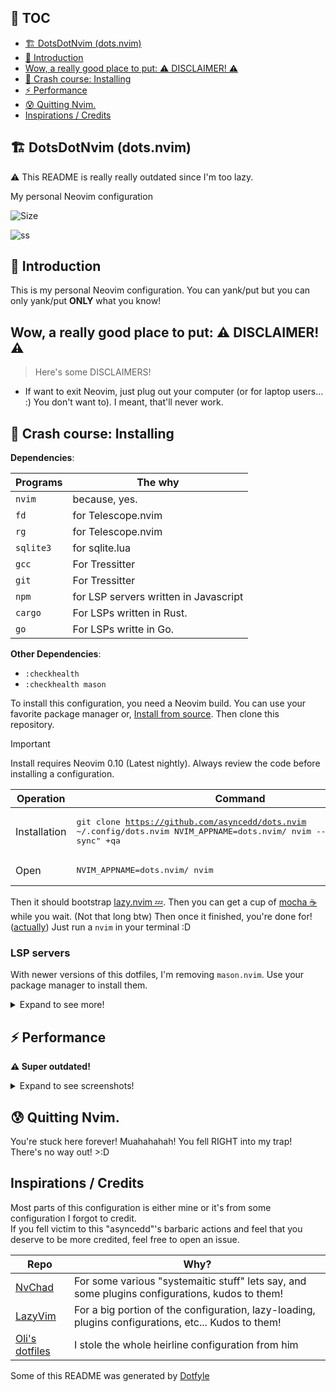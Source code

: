 ## 📜 TOC

- [🏗️ DotsDotNvim (dots.nvim)](#%EF%B8%8F-dotsdotnvim-dotsnvim)
- [👋 Introduction](#-introduction)
- [Wow, a really good place to put: ⚠️ DISCLAIMER! ⚠️](#wow-a-really-good-place-to-put-️-disclaimer-️)
- [🤨 Crash course: Installing](#-crash-course-installing)
- [⚡ Performance](#-performance)
- [😰 Quitting Nvim.](#-quitting-nvim)
- [Inspirations / Credits](#inspirations--credits)
<!--toc:end-->

## 🏗️ DotsDotNvim (dots.nvim)

:warning: This README is really really outdated since I'm too lazy.

My personal Neovim configuration

![Size](https://img.shields.io/github/repo-size/asyncedd/dots.nvim?color=%23DDB6F2&label=SIZE&logo=codesandbox&style=for-the-badge&logoColor=D9E0EE&labelColor=302D41)

<!-- ![ss](https://i.imgur.com/5pSbIS4.png) -->

![ss](https://files.catbox.moe/p0pogb.png)

## 👋 Introduction

This is my personal Neovim configuration.
You can yank/put but you can only yank/put **ONLY** what you know!

## Wow, a really good place to put: ⚠️ DISCLAIMER! ⚠️

> Here's some DISCLAIMERS!

- If want to exit Neovim, just plug out your computer (or for laptop users...
  :) You don't want to). I meant, that'll never work.

## 🤨 Crash course: Installing

**Dependencies**:

| Programs  | The why                               |
| --------- | ------------------------------------- |
| `nvim`    | because, yes.                         |
| `fd`      | for Telescope.nvim                    |
| `rg`      | for Telescope.nvim                    |
| `sqlite3` | for sqlite.lua                        |
| `gcc`     | For Tressitter                        |
| `git`     | For Tressitter                        |
| `npm`     | for LSP servers written in Javascript |
| `cargo`   | For LSPs written in Rust.             |
| `go`      | For LSPs writte in Go.                |

**Other Dependencies**:

- `:checkhealth`
- `:checkhealth mason`

To install this configuration, you need a Neovim build. You can use your
favorite package manager or,
[Install from source](https://dev.to/asyncedd/building-neovim-from-source-1794).
Then clone this repository.

> [!IMPORTANT]  
> Install requires Neovim 0.10 (Latest nightly). Always review the code before installing a configuration.

| Operation    | Command                                                                                                                                            |
| ------------ | -------------------------------------------------------------------------------------------------------------------------------------------------- |
| Installation | <pre lang="sh">git clone https://github.com/asyncedd/dots.nvim ~/.config/dots.nvim NVIM_APPNAME=dots.nvim/ nvim --headless +"Lazy! sync" +qa</pre> |
| Open         | <pre lang="sh">NVIM_APPNAME=dots.nvim/ nvim</pre>                                                                                                  |

Then it should bootstrap [lazy.nvim 💤](https://github.com/folke/lazy.nvim).
Then you can get a cup of [mocha ☕](https://github.com/catppuccin/nvim) while
you wait. (Not that long btw) Then once it finished, you're done for! ([actually](https://github.com/asyncedd/dots.nvim#-quitting-nvim))
Just run a `nvim` in your terminal :D

### LSP servers

With newer versions of this dotfiles, I'm removing `mason.nvim`. Use your package manager to install them.

<details>
<summary>Expand to see more!</summary>

| Language   | Name                                                                     |
| ---------- | ------------------------------------------------------------------------ |
| `C/C++`    | [clang](https://clangd.llvm.org/installation.html)                       |
| `CSS`      | prettierd                                                                |
| `Haskell`  | Haskell-language-server (HLS)                                            |
| `Lua`      | LuaLS, Stylua                                                            |
| `Markdown` | Marksman, prettierd                                                      |
| `Rust`     | Rust analyzer, RustFMT                                                   |
| `Svelte`   | Svelte language server, prettierd, Emmet-LS, TailwindCSS-language-server |
| `TOML`     | Taplo                                                                    |

</details>

## ⚡ Performance

**⚠️ Super outdated!**

<details>
<summary>Expand to see screenshots!</summary>

| Context                           | Screenshot                                              |
| --------------------------------- | ------------------------------------------------------- |
| No arguments (`nvim`)             | ![blank buffer](https://files.catbox.moe/ckipl3.png)    |
| With Arguments (`nvim some.file`) | ![a normal buffer](https://files.catbox.moe/rlchtc.png) |

</details>

## 😰 Quitting Nvim.

You're stuck here forever! Muahahahah! You fell RIGHT into my trap! There's no
way out! >:D

## Inspirations / Credits

Most parts of this configuration is either mine or it's from some configuration I forgot to credit.  
If you fell victim to this "asyncedd"'s barbaric actions and feel that you deserve to be more credited, feel free to open an issue.

| Repo                                                    | Why?                                                                                                |
| ------------------------------------------------------- | --------------------------------------------------------------------------------------------------- |
| [NvChad](https://github.com/nvchad/nvchad)              | For some various "systemaitic stuff" lets say, and some plugins configurations, kudos to them!      |
| [LazyVim](https://lazyvim.org)                          | For a big portion of the configuration, lazy-loading, plugins configurations, etc... Kudos to them! |
| [Oli's dotfiles](https://github.com/olimorris/dotfiles) | I stole the whole heirline configuration from him                                                   |

Some of this README was generated by [Dotfyle](https://dotfyle.com)
